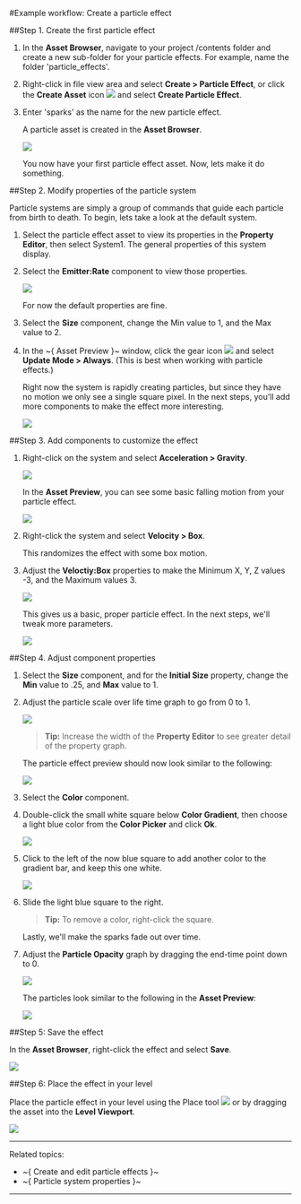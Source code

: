 #Example workflow: Create a particle effect

##Step 1. Create the first particle effect

1.	In the **Asset Browser**, navigate to your project /contents folder and create a new sub-folder for your particle effects. For example, name the folder 'particle_effects'.

2.	 Right-click in file view area and select **Create > Particle Effect**, or click the **Create Asset** icon ![](../images/icon_createAsset.png) and select **Create Particle Effect**.

3.	Enter 'sparks' as the name for the new particle effect.

	A particle asset is created in the **Asset Browser**.

	![](../images/create_particle.png)

	You now have your first particle effect asset.  Now, lets make it do something.

##Step 2. Modify properties of the particle system

Particle systems are simply a group of commands that guide each particle from birth to death.  To begin, lets take a look at the default system.

1.	Select the particle effect asset to view its properties in the **Property Editor**, then select System1.
	The general properties of this system display.

2. Select the **Emitter:Rate** component to view those properties.

	![](../images/emitter_rate.png)

	For now the default properties are fine.

3. Select the **Size** component, change the Min value to 1, and the Max value to 2.

4. In the ~{ Asset Preview }~ window, click the gear icon ![](../images/icon_assetPreview.png)  and select **Update Mode > Always**.
	(This is best when working with particle effects.)

	Right now the system is rapidly creating particles, but since they have no motion we only see a single square pixel. In the next steps, you'll add more components to make the effect more interesting.

	![](../images/particle_single.png)

##Step 3. Add components to customize the effect

1. Right-click on the system and select **Acceleration > Gravity**.

	![](../images/acceleration_gravity.png)

	In the **Asset Preview**, you can see some basic falling motion from your particle effect.

	![](../images/particle_falling.png)

2. Right-click the system and select **Velocity > Box**.

	This randomizes the effect with some box motion.

3. Adjust the **Veloctiy:Box** properties to make the Minimum X, Y, Z values -3, and the Maximum values 3.

	![](../images/velocity_box_props.png)

	This gives us a basic, proper particle effect. In the next steps, we'll tweak more parameters.

	![](../images/particle_basic_proper.png)

##Step 4. Adjust component properties

1. Select the **Size** component, and for the **Initial Size** property, change the **Min** value to .25, and **Max** value to 1.

2. Adjust the particle scale over life time graph to go from 0 to 1.

	![](../images/particle_size_graph.png)

	> **Tip:** Increase the width of the **Property Editor** to see greater detail of the property graph.

	The particle effect preview should now look similar to the following:

	![](../images/particle_sizeadjusted.png)

3. Select the **Color** component.

4. Double-click the small white square below **Color Gradient**, then choose a light blue color from the **Color Picker** and click **Ok**.

	![](../images/particle_color_box.png)

5. Click to the left of the now blue square to add another color to the gradient bar, and keep this one white.

	![](../images/color_gradient_click.png)

6. Slide the light blue square to the right.

	> **Tip:** To remove a color, right-click the square.

	Lastly, we'll make the sparks fade out over time.

7. Adjust the **Particle Opacity** graph by dragging the end-time point down to 0.

	![](../images/particle_color_end.png)

	The particles look similar to the following in the **Asset Preview**:

	![](../images/particle_blue_sparks.png)

##Step 5: Save the effect

In the **Asset Browser**, right-click the effect and select **Save**.

![](../images/particle_save.png)

##Step 6: Place the effect in your level

Place the particle effect in your level using the Place tool ![](../images/icon_PlaceTool.png) or by dragging the asset into the **Level Viewport**.

![](../images/particle_in_level.png)

---
Related topics:
- ~{ Create and edit particle effects }~
- ~{ Particle system properties }~
---
